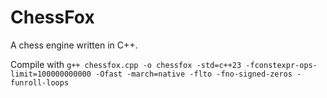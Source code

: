 # ChessFox

A chess engine written in C++.

Compile with ```g++ chessfox.cpp -o chessfox -std=c++23 -fconstexpr-ops-limit=100000000000 -Ofast -march=native -flto -fno-signed-zeros -funroll-loops```